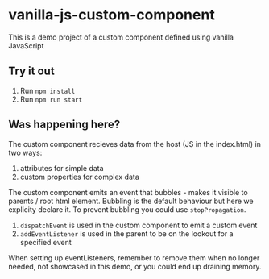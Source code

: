 # vanilla-js-custom-component
This is a demo project of a custom component defined using vanilla JavaScript

## Try it out
1. Run `npm install`
2. Run `npm run start`

## Was happening here?
The custom component recieves data from the host (JS in the index.html) in two ways:
1. attributes for simple data
2. custom properties for complex data 

The custom component emits an event that bubbles - makes it visible to parents / root html element. Bubbling is the default behaviour but here we explicity declare it. To prevent bubbling you could use `stopPropagation`.
1. `dispatchEvent` is used in the custom component to emit a custom event
2. `addEventListener` is used in the parent to be on the lookout for a specified event

When setting up eventListeners, remember to remove them when no longer needed, not showcased in this demo, or you could end up draining memory.
